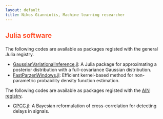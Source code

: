 ```yaml
---
layout: default
title: Nikos Gianniotis, Machine learning researcher
---
```

<div class="blurb">
  
<h2><p style="color:#FF5733"> Julia software </p></h2>
  
The following codes are available as packages registed with the general Julia registry.
  
<ul>
  <li><a href="https://github.com/ngiann/GaussianVariationalInference.jl">GaussianVariationalInference.jl</a>: A Julia package for approximating a posterior distribution with a full-covariance Gaussian distribution.</li>
  <li><a href="https://github.com/ngiann/FastParzenWindows.jl">FastParzenWindows.jl</a>: Efficient kernel-based method for non-parametric probability
density function estimation.</li>
</ul>

The following codes are available as packages registed with the <a href="https://github.com/ngiann/GaussianVariationalInference.jl">AIN registry</a>.
  
<ul>
  <li><a href="https://github.com/HITS-AIN/GPCC.jl">GPCC.jl</a>: A Bayesian reformulation of cross-correlation for detecting delays in signals.</li>
</ul>  
  
</div><!-- /.blurb -->
